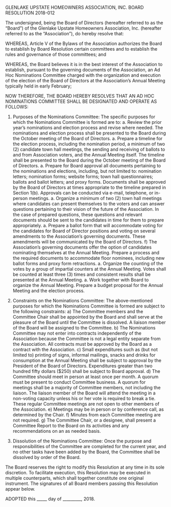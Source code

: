 GLENLAKE UPSTATE HOMEOWNERS ASSOCIATION, INC. BOARD RESOLUTION 2018-012

The undersigned, being the Board of Directors (hereafter referred to as the “Board”) of
the Glenlake Upstate Homeowners Association, Inc. (hereafter referred to as the
“Association”), do hereby resolve that:

WHEREAS, Article V of the Bylaws of the Association authorizes the Board to establish by Board Resolution certain committees and to establish the rules and governance of those committees; and

WHEREAS, the Board believes it is in the best interest of the Association to establish, pursuant to the governing documents of the Association, an Ad Hoc Nominations Committee charged with the organization and execution of the election of the Board of Directors at the Association’s Annual Meeting typically held in early February;

NOW THEREFORE, THE BOARD HEREBY RESOLVES THAT AN AD HOC NOMINATIONS COMMITTEE SHALL BE DESIGNATED AND OPERATE AS FOLLOWS:

1. Purposes of the Nominations Committee: The specific purposes for which the Nominations Committee is formed are to:
a. Review the prior year’s nominations and election process and revise where needed. The nominations and election process shall be presented to the Board during the October meeting of the Board of Directors.
a. Prepare a timeline for the election process, including the nomination period, a minimum of two (2) candidate town hall meetings, the sending and receiving of ballots to and from Association voters, and the Annual Meeting itself. The timeline shall be presented to the Board during the October meeting of the Board of Directors.
a. Prepare for Board approval all documents pertaining to the nominations and elections, including, but not limited to: nomination letters; nomination forms; website forms; town hall questionnaires; ballots and ballot letters; and proxy forms. Documents shall be approved by the Board of Directors at times appropriate to the timeline prepared in Section 1(b). Approvals can be conducted via e-mail, telephone, or in-person meetings.
a. Organize a minimum of two (2) town hall meetings where candidates can present themselves to the voters and can answer questions pertaining to their vision of the future of the Association. In the case of prepared questions, these questions and relevant documents should be sent to the candidates in time for them to prepare appropriately.
a. Prepare a ballot form that will accommodate voting for the candidates for Board of Director positions and voting on several amendments to the Association’s governing documents. These amendments will be communicated by the Board of Directors. f) The Association’s governing documents offer the option of candidates nominating themselves at the Annual Meeting. Prepare a process and the required documents to accommodate floor nominees, including new ballot forms and proxy form retractions.
a. Organize the counting of the votes by a group of impartial counters at the Annual Meeting. Votes shall be counted at least three (3) times and consistent results shall be presented at the Annual Meeting.
a. Work together with Board to organize the Annual Meeting. Prepare a budget proposal for the Annual Meeting and the election process.

2. Constraints on the Nominations Committee: The above-mentioned purposes for which the Nominations Committee is formed are subject to the following constraints:
a) The Committee members and the Committee Chair shall be appointed by the Board and shall serve at the pleasure of the Board until the Committee is dissolved. A liaison member of the Board will be assigned to the Committee.
b) The Nominations Committee may not enter into contracts independently of the Association because the Committee is not a legal entity separate from the Association. All contracts must be approved by the Board as a contract with the Association.
c) Small expenditures such as (but not limited to) printing of signs, informal mailings, snacks and drinks for consumption at the Annual Meeting shall be subject to approval by the President of the Board of Directors. Expenditures greater than two hundred fifty dollars ($250) shall be subject to Board approval.
d) The Committee should meet in person at least once per month. A quorum must be present to conduct Committee business. A quorum for meetings shall be a majority of Committee members, not including the liaison. The liaison member of the Board will attend the meeting in a non-voting capacity unless his or her vote is required to break a tie. These regular Committee meetings are not open to other members of the Association.
e) Meetings may be in person or by conference call, as determined by the Chair.
f) Minutes from each Committee meeting are not required.
g) The Committee Chair, or a designee, shall present a Committee Report to the Board on its activities and any recommendations on an as needed basis.

4. Dissolution of the Nominations Committee: Once the purpose and responsibilities of the Committee are completed for the current year, and no other tasks have been added by the Board, the Committee shall be dissolved by order of the Board.

The Board reserves the right to modify this Resolution at any time in its sole discretion. To facilitate execution, this Resolution may be executed in multiple counterparts, which shall together constitute one original instrument. The signatures of all Board members passing this Resolution appear below.

ADOPTED this _____ day of _________, 2018.
